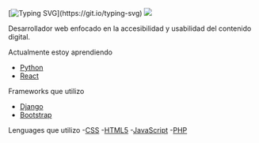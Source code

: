 [![Typing SVG](https://readme-typing-svg.demolab.com/?font=Fira+Code&pause=3000&color=36FF00&lines=The+Matrix+has+you+.+.+.;Follow+the+white+rabbit.)](https://git.io/typing-svg)
![](https://komarev.com/ghpvc/?username=andresred94)

Desarrollador web enfocado en la accesibilidad y usabilidad del contenido digital.

Actualmente estoy aprendiendo
- [Python](#https://www.python.org)
- [React](#https://es.react.dev)

Frameworks que utilizo
- [Django](#https://www.djangoproject.com)
- [Bootstrap](#https://getbootstrap.com)

Lenguages que utilizo
-[CSS](#https://developer.mozilla.org/es/docs/Web/CSS)
-[HTML5](#https://developer.mozilla.org/es/docs/Web/HTML)
-[JavaScript](#https://developer.mozilla.org/es/docs/Web/JavaScript)
-[PHP](#https://www.php.net)
